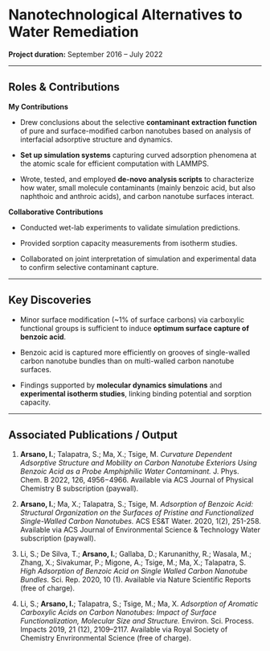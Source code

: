 # Nanotechnological Alternatives to Water Remediation

**Project duration:** September 2016 – July 2022  

---

## Roles & Contributions

**My Contributions**  

- Drew conclusions about the selective **contaminant extraction function** of pure and surface-modified carbon nanotubes based on analysis of interfacial adsorptive structure and dynamics.
  
- **Set up simulation systems** capturing curved adsorption phenomena at the atomic scale for efficient computation with LAMMPS.
  
- Wrote, tested, and employed **de-novo analysis scripts** to characterize how water, small molecule contaminants (mainly benzoic acid, but also naphthoic and anthroic acids), and carbon nanotube surfaces interact.

**Collaborative Contributions**  

- Conducted wet-lab experiments to validate simulation predictions.
  
- Provided sorption capacity measurements from isotherm studies.
  
- Collaborated on joint interpretation of simulation and experimental data to confirm selective contaminant capture.

---

## Key Discoveries

- Minor surface modification (~1% of surface carbons) via carboxylic functional groups is sufficient to induce **optimum surface capture of benzoic acid**.  

- Benzoic acid is captured more efficiently on grooves of single-walled carbon nanotube bundles than on multi-walled carbon nanotube surfaces.
  
- Findings supported by **molecular dynamics simulations** and **experimental isotherm studies**, linking binding potential and sorption capacity.

---

## Associated Publications / Output

1. **Arsano, I.**; Talapatra, S.; Ma, X.; Tsige, M. *Curvature Dependent Adsorptive Structure and Mobility on Carbon Nanotube Exteriors Using Benzoic Acid as a Probe Amphiphilic Water Contaminant.* J. Phys. Chem. B 2022, 126, 4956−4966. Available via ACS Journal of Physical Chemistry B subscription (paywall).
   
3. **Arsano, I.**; Ma, X.; Talapatra, S.; Tsige, M. *Adsorption of Benzoic Acid: Structural Organization on the Surfaces of Pristine and Functionalized Single-Walled Carbon Nanotubes.* ACS ES&T Water. 2020, 1(2), 251-258. Available via ACS Journal of Environmental Science & Technology Water subscription (paywall).
   
5. Li, S.; De Silva, T.; **Arsano, I.**; Gallaba, D.; Karunanithy, R.; Wasala, M.; Zhang, X.; Sivakumar, P.; Migone, A.; Tsige, M.; Ma, X.; Talapatra, S. *High Adsorption of Benzoic Acid on Single Walled Carbon Nanotube Bundles.* Sci. Rep. 2020, 10 (1). Available via Nature Scientific Reports (free of charge).
   
7. Li, S.; **Arsano, I.**; Talapatra, S.; Tsige, M.; Ma, X. *Adsorption of Aromatic Carboxylic Acids on Carbon Nanotubes: Impact of Surface Functionalization, Molecular Size and Structure.* Environ. Sci. Process. Impacts 2019, 21 (12), 2109–2117. Available via Royal Society of Chemistry Envrironmental Science (free of charge).

